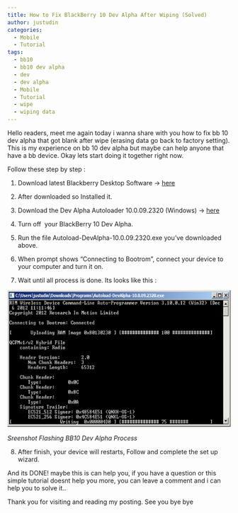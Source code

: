 ```yaml
---
title: How to Fix BlackBerry 10 Dev Alpha After Wiping (Solved)
author: justudin
categories:
  - Mobile
  - Tutorial
tags:
  - bb10
  - bb10 dev alpha
  - dev
  - dev alpha
  - Mobile
  - Tutorial
  - wipe
  - wiping data
---
```

Hello readers, meet me again today i wanna share with you how to fix bb 10 dev alpha that got blank after wipe (erasing data go back to factory setting). This is my experience on bb 10 dev alpha but maybe can help anyone that have a bb device. Okay lets start doing it together right now.



Follow these step by step :

1. Download latest Blackberry Desktop Software -> <a title="BB Desktop Manager" href="http://us.blackberry.com/software/desktop.html" target="_blank">here</a>

2. After downloaded so Installed it.

3. Download the Dev Alpha Autoloader 10.0.09.2320 (Windows) -> <a title="BB10 dev alpha autoloader" href="https://developer.blackberry.com/native/downloads/fetch/Autoload-DevAlpha-10.0.09.2320.exe" target="_blank">here</a>

4. Turn off  your BlackBerry 10 Dev Alpha.

5. Run the file Autoload-DevAlpha-10.0.09.2320.exe you’ve downloaded above.

6. When prompt shows “Connecting to Bootrom”, connect your device to your computer and turn it on.

7. Wait until all process is done. Its looks like this :

[<img class="size-full wp-image-78" alt="Sreenshot Flashing BB10 Dev Alpha Process" src="/files/uploads/2013/01/flashing-bb10-dev-alpha.png" width="625" height="309" />](/files/uploads/2013/01/flashing-bb10-dev-alpha.png)

*Sreenshot Flashing BB10 Dev Alpha Process*



8. After finish, your device will restarts, Follow and complete the set up wizard.

And its DONE! maybe this is can help you, if you have a question or this simple tutorial doesnt help you more, you can leave a comment and i can help you to solve it..

Thank you for visiting and reading my posting. See you bye bye